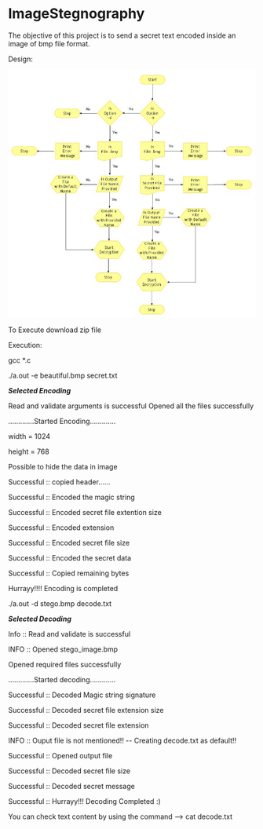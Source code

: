 # ImageStegnography
The objective of this project is to send a secret text encoded inside an image of bmp file format.

Design:

![alt text](https://github.com/Krrish3398/ImageStegnography/blob/main/img/ls_fc.jpg)

To Execute download zip file

Execution:

gcc *.c

./a.out -e beautiful.bmp secret.txt

*****************Selected Encoding*****************

Read and validate arguments is successful
Opened all the files successfully

.............Started Encoding.............

width = 1024

height = 768

Possible to hide the data in image

Successful :: copied header......

Successful :: Encoded the magic string 

Successful :: Encoded secret file extention size

Successful :: Encoded extension

Successful :: Encoded secret file size

Successful :: Encoded the secret data

Successful :: Copied remaining bytes

Hurrayy!!!!  Encoding is completed

./a.out -d stego.bmp decode.txt

*****************Selected Decoding*****************

Info :: Read and validate is successful

INFO :: Opened stego_image.bmp

Opened required files successfully

.............Started decoding.............

Successful :: Decoded Magic string signature

Successful :: Decoded secret file extension size

Successful :: Decoded secret file extension 

INFO :: Ouput file is not mentioned!! -- Creating decode.txt as default!!

Successful :: Opened output file 

Successful :: Decoded secret file size 

Successful ::  Decoded secret message

Successful :: Hurrayy!!! Decoding Completed :)

You can check text content by using the command --> cat decode.txt
